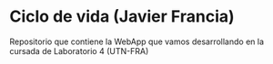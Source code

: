 # Ciclo de vida (Javier Francia)

Repositorio que contiene la WebApp que vamos desarrollando en la cursada de Laboratorio 4 (UTN-FRA)